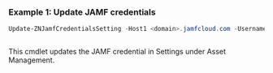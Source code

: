 ### Example 1: Update JAMF credentials
```powershell
Update-ZNJamfCredentialsSetting -Host1 <domain>.jamfcloud.com -Username myuser -Password mypassword
```

```output

```

This cmdlet updates the JAMF credential in Settings under Asset Management.

